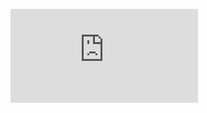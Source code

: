  ![final_project](https://github.com/cu-ecen-aeld/final-project-TalHal/blob/main/Project-Overview.md)


